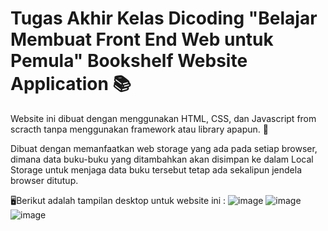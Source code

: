 # Tugas Akhir Kelas Dicoding "Belajar Membuat Front End Web untuk Pemula" Bookshelf Website Application 📚

Website ini dibuat dengan menggunakan HTML, CSS, dan Javascript from scracth tanpa menggunakan framework atau library apapun. 🚀

Dibuat dengan memanfaatkan web storage yang ada pada setiap browser, dimana data buku-buku yang ditambahkan akan disimpan ke dalam Local Storage untuk menjaga data buku tersebut tetap ada sekalipun jendela browser ditutup.

🖥Berikut adalah tampilan desktop untuk website ini :
![image](https://user-images.githubusercontent.com/87599499/155341345-3a71af56-3d48-46b1-aa72-331bee3e5ce1.png)
![image](https://user-images.githubusercontent.com/87599499/155341713-bac1d8b4-bd98-4004-93f2-4ec908e9f2cf.png)
![image](https://user-images.githubusercontent.com/87599499/155341930-fd4e5de2-4b1d-400d-8c76-5bede9de6819.png)

